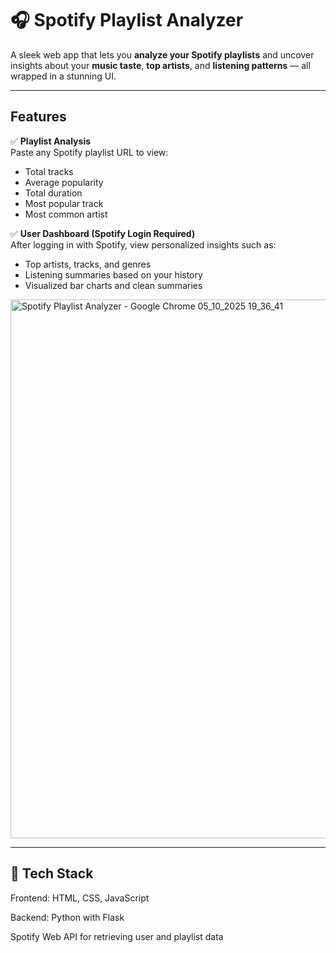 
# 🎧 Spotify Playlist Analyzer

A sleek web app that lets you **analyze your Spotify playlists** and uncover insights about your **music taste**, **top artists**, and **listening patterns** — all wrapped in a stunning UI.

---

## Features

✅ **Playlist Analysis**  
Paste any Spotify playlist URL to view:
- Total tracks  
- Average popularity  
- Total duration  
- Most popular track  
- Most common artist  


✅ **User Dashboard (Spotify Login Required)**  
After logging in with Spotify, view personalized insights such as:
- Top artists, tracks, and genres  
- Listening summaries based on your history  
- Visualized bar charts and clean summaries  


<img width="1920" height="862" alt="Spotify Playlist Analyzer - Google Chrome 05_10_2025 19_36_41" src="https://github.com/user-attachments/assets/11f85bf3-572e-44bc-9226-d6b59690a155" />

---

## 🧠 Tech Stack

Frontend: HTML, CSS, JavaScript

Backend: Python with Flask

Spotify Web API for retrieving user and playlist data

